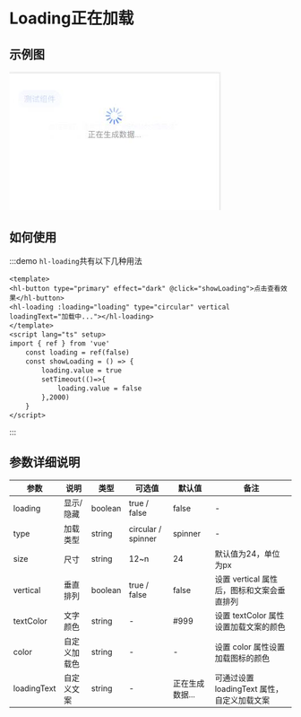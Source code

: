 <!--
 * @Descripttion: your project
 * @version: 1.0
 * @Author: hongweixun
 * @Date: 2022-10-22 09:35:55
 * @LastEditors: hongweixun
 * @LastEditTime: 2022-10-26 15:41:39
-->
# Loading正在加载
## 示例图
![Alt](./loading.jpg)
 <br>

## 如何使用
:::demo `hl-loading`共有以下几种用法

```vue
<template>
<hl-button type="primary" effect="dark" @click="showLoading">点击查看效果</hl-button>
<hl-loading :loading="loading" type="circular" vertical loadingText="加载中..."></hl-loading>
</template>
<script lang="ts" setup>
import { ref } from 'vue'
    const loading = ref(false)
    const showLoading = () => {
        loading.value = true
        setTimeout(()=>{
            loading.value = false
        },2000)
    }
</script>
```
:::


## 参数详细说明

| 参数    | 说明   | 类型    | 可选值                                             | 默认值  | 备注  |
| ------- | ------ | ------- | -------------------------------------------------- | ------- | ------- |
| loading    | 显示/隐藏   | boolean  | true / false                               | false | - |
| type    | 加载类型   | string  | circular / spinner                                  | spinner | - |
| size | 尺寸 | string | 12~n                                                 | 24   | 默认值为24，单位为px |
| vertical    | 垂直排列   | boolean  | true / false                              | false | 设置 vertical 属性后，图标和文案会垂直排列 |
| textColor    | 文字颜色   | string  | -                              | #999 | 设置 textColor 属性设置加载文案的颜色 |
| color    | 自定义加载色   | string  | -                              | - | 设置 color 属性设置加载图标的颜色 |
| loadingText    | 自定义文案   | string  | -                              | 正在生成数据... | 可通过设置 loadingText 属性，自定义加载文案 |

